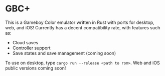 # GBC+

This is a Gameboy Color emulator written in Rust with ports for desktop, web, and iOS! Currently has a decent compatibility rate, with features such as:

- Cloud saves
- Controller support
- Save states and save management (coming soon)

To use on desktop, type `cargo run --release <path to rom>`. Web and iOS public versions coming soon!
